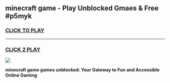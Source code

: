 
## minecraft game - Play Unblocked Gmaes & Free #p5myk
<h3>
<a href="https://premium.freeplayer.one?title=minecraft_game&ref=03M">CLICK TO PLAY</a></h3>
<hr>

<h3>
<a href="https://premium.freeplayer.one?title=minecraft_game&ref=03M">CLICK 2 PLAY</a>
  
</h3>

<a href="https://premium.freeplayer.one?title=minecraft_game&ref=03M"><img src="https://clearcache.store/games.png"></a>


**minecraft game games unblocked: Your Gateway to Fun and Accessible Online Gaming**

